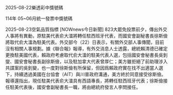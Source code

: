
2025-08-22樂透彩中獎號碼

                                
114年 05~06月統一發票中獎號碼
                             
2025-08-23空氣品質指標
                              [NOWnews今日新聞] 823大罷免投票前夕，傳出外交人事將有異動，原駐美代表俞大㵢將轉任駐西班牙代表，而國安會副秘書長徐斯儉將取代俞大㵢為駐美代表。外交部今（22）日表示，有關外交部人事傳聞，目前沒有相關人事規劃。據《聯合報》報導，有外交消息人士透露，總統賴清德已確定更換駐美國代表，賴政府考慮取代俞大㵢的駐美代表人選，包括國安會秘書長吳釗燮、國安會秘書長副徐斯儉，以及駐加拿大代表曾厚仁；美方雖拒絕了前助理涉入共諜案的吳釗變，也一度對徐斯儉有所保留，但因爲賴政府實在找不出適當人選下，持續透過美國在台協會（AIT）與川普政府溝通，美方終於同意接受徐斯儉。報導還指出，現任駐美代表俞大㵢具有西語專長，將轉任駐西班牙代表；徐斯儉接任駐美代表後，國安會副秘書長一職，將由總統府發言人李問接任。